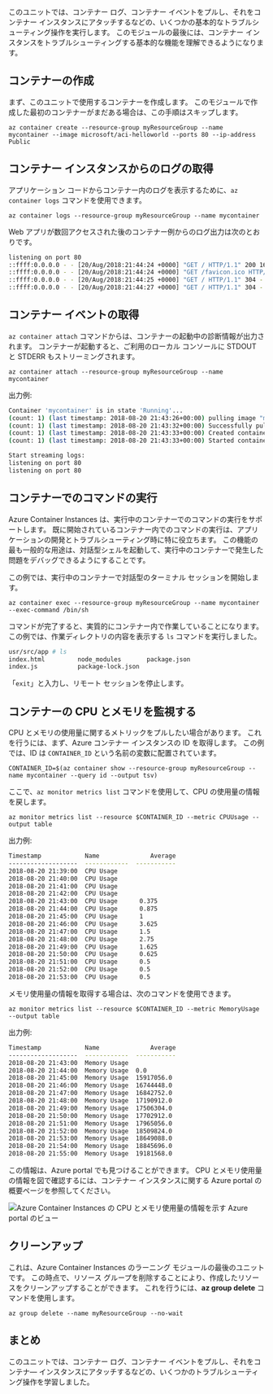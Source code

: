 このユニットでは、コンテナー ログ、コンテナー イベントをプルし、それをコンテナー インスタンスにアタッチするなどの、いくつかの基本的なトラブルシューティング操作を実行します。 このモジュールの最後には、コンテナー インスタンスをトラブルシューティングする基本的な機能を理解できるようになります。

## <a name="create-a-container"></a>コンテナーの作成

まず、このユニットで使用するコンテナーを作成します。 このモジュールで作成した最初のコンテナーがまだある場合は、この手順はスキップします。

```azurecli
az container create --resource-group myResourceGroup --name mycontainer --image microsoft/aci-helloworld --ports 80 --ip-address Public
```

## <a name="get-logs-from-a-container-instance"></a>コンテナー インスタンスからのログの取得

アプリケーション コードからコンテナー内のログを表示するために、`az container logs` コマンドを使用できます。

```azazurecli
az container logs --resource-group myResourceGroup --name mycontainer
```

Web アプリが数回アクセスされた後のコンテナー例からのログ出力は次のとおりです。

```bash
listening on port 80
::ffff:0.0.0.0 - - [20/Aug/2018:21:44:24 +0000] "GET / HTTP/1.1" 200 1663 "-" "Mozilla/5.0 (Macintosh; Intel Mac OS X 10_13_6) AppleWebKit/537.36 (KHTML, like Gecko) Chrome/68.0.3440.106 Safari/537.36"
::ffff:0.0.0.0 - - [20/Aug/2018:21:44:24 +0000] "GET /favicon.ico HTTP/1.1" 404 150 "http://23.101.136.193/" "Mozilla/5.0 (Macintosh; Intel Mac OS X 10_13_6) AppleWebKit/537.36 (KHTML, like Gecko) Chrome/68.0.3440.106 Safari/537.36"
::ffff:0.0.0.0 - - [20/Aug/2018:21:44:25 +0000] "GET / HTTP/1.1" 304 - "-" "Mozilla/5.0 (Macintosh; Intel Mac OS X 10_13_6) AppleWebKit/537.36 (KHTML, like Gecko) Chrome/68.0.3440.106 Safari/537.36"
::ffff:0.0.0.0 - - [20/Aug/2018:21:44:27 +0000] "GET / HTTP/1.1" 304 - "-" "Mozilla/5.0 (Macintosh; Intel Mac OS X 10_13_6) AppleWebKit/537.36 (KHTML, like Gecko) Chrome/68.0.3440.106 Safari/537.36"
```

## <a name="get-container-events"></a>コンテナー イベントの取得

`az container attach` コマンドからは、コンテナーの起動中の診断情報が出力されます。 コンテナーが起動すると、ご利用のローカル コンソールに STDOUT と STDERR もストリーミングされます。

```azazurecli
az container attach --resource-group myResourceGroup --name mycontainer
```

出力例:


```bash
Container 'mycontainer' is in state 'Running'...
(count: 1) (last timestamp: 2018-08-20 21:43:26+00:00) pulling image "microsoft/aci-helloworld"
(count: 1) (last timestamp: 2018-08-20 21:43:32+00:00) Successfully pulled image "microsoft/aci-helloworld"
(count: 1) (last timestamp: 2018-08-20 21:43:33+00:00) Created container
(count: 1) (last timestamp: 2018-08-20 21:43:33+00:00) Started container

Start streaming logs:
listening on port 80
listening on port 80
```

## <a name="execute-a-command-in-a-container"></a>コンテナーでのコマンドの実行

Azure Container Instances は、実行中のコンテナーでのコマンドの実行をサポートします。 既に開始されているコンテナー内でのコマンドの実行は、アプリケーションの開発とトラブルシューティング時に特に役立ちます。 この機能の最も一般的な用途は、対話型シェルを起動して、実行中のコンテナーで発生した問題をデバッグできるようにすることです。

この例では、実行中のコンテナーで対話型のターミナル セッションを開始します。

```azurecli
az container exec --resource-group myResourceGroup --name mycontainer --exec-command /bin/sh
```

コマンドが完了すると、実質的にコンテナー内で作業していることになります。 この例では、作業ディレクトリの内容を表示する `ls` コマンドを実行しました。

```bash
usr/src/app # ls
index.html         node_modules       package.json
index.js           package-lock.json
```

「`exit`」と入力し、リモート セッションを停止します。

## <a name="monitor-container-cpu-and-memory"></a>コンテナーの CPU とメモリを監視する

CPU とメモリの使用量に関するメトリックをプルしたい場合があります。 これを行うには、まず、Azure コンテナー インスタンスの ID を取得します。 この例では、ID は `CONTAINER_ID` という名前の変数に配置されています。

```azurecli
CONTAINER_ID=$(az container show --resource-group myResourceGroup --name mycontainer --query id --output tsv)
```

ここで、`az monitor metrics list` コマンドを使用して、CPU の使用量の情報を戻します。

```azurecli
az monitor metrics list --resource $CONTAINER_ID --metric CPUUsage --output table
```

出力例:

```bash
Timestamp            Name              Average
-------------------  ------------  -----------
2018-08-20 21:39:00  CPU Usage
2018-08-20 21:40:00  CPU Usage
2018-08-20 21:41:00  CPU Usage
2018-08-20 21:42:00  CPU Usage
2018-08-20 21:43:00  CPU Usage      0.375
2018-08-20 21:44:00  CPU Usage      0.875
2018-08-20 21:45:00  CPU Usage      1
2018-08-20 21:46:00  CPU Usage      3.625
2018-08-20 21:47:00  CPU Usage      1.5
2018-08-20 21:48:00  CPU Usage      2.75
2018-08-20 21:49:00  CPU Usage      1.625
2018-08-20 21:50:00  CPU Usage      0.625
2018-08-20 21:51:00  CPU Usage      0.5
2018-08-20 21:52:00  CPU Usage      0.5
2018-08-20 21:53:00  CPU Usage      0.5
```

メモリ使用量の情報を取得する場合は、次のコマンドを使用できます。

```azurecli
az monitor metrics list --resource $CONTAINER_ID --metric MemoryUsage --output table
```

出力例:

```bash
Timestamp            Name              Average
-------------------  ------------  -----------
2018-08-20 21:43:00  Memory Usage
2018-08-20 21:44:00  Memory Usage  0.0
2018-08-20 21:45:00  Memory Usage  15917056.0
2018-08-20 21:46:00  Memory Usage  16744448.0
2018-08-20 21:47:00  Memory Usage  16842752.0
2018-08-20 21:48:00  Memory Usage  17190912.0
2018-08-20 21:49:00  Memory Usage  17506304.0
2018-08-20 21:50:00  Memory Usage  17702912.0
2018-08-20 21:51:00  Memory Usage  17965056.0
2018-08-20 21:52:00  Memory Usage  18509824.0
2018-08-20 21:53:00  Memory Usage  18649088.0
2018-08-20 21:54:00  Memory Usage  18845696.0
2018-08-20 21:55:00  Memory Usage  19181568.0
```

この情報は、Azure portal でも見つけることができます。 CPU とメモリ使用量の情報を図で確認するには、コンテナー インスタンスに関する Azure portal の概要ページを参照してください。

![Azure Container Instances の CPU とメモリ使用量の情報を示す Azure portal のビュー](../media-draft/cpu-memory.png)

## <a name="clean-up"></a>クリーンアップ
<!---TODO: Do we need to include cleanup for the free education tier?--->

これは、Azure Container Instances のラーニング モジュールの最後のユニットです。 この時点で、リソース グループを削除することにより、作成したリソースをクリーンアップすることができます。 これを行うには、**az group delete** コマンドを使用します。

```azurecli
az group delete --name myResourceGroup --no-wait
```

## <a name="summary"></a>まとめ

このユニットでは、コンテナー ログ、コンテナー イベントをプルし、それをコンテナ― インスタンスにアタッチするなどの、いくつかのトラブルシューティング操作を学習しました。